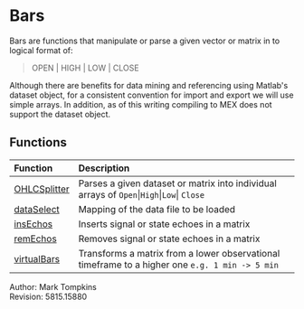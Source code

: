 # Bars

Bars are functions that manipulate or parse a given vector or matrix in to logical format of:   

> OPEN | HIGH | LOW | CLOSE

Although there are benefits for data mining and referencing using Matlab's dataset object,
for a consistent convention for import and export we will use simple arrays. In addition,
as of this writing compiling to MEX does not support the dataset object.

## Functions
| Function | Description |
|:-----|:-----|
|[OHLCSplitter](https://github.com/mtompkins/openAlgo/tree/master/Matlab/Functions/Bars/OHLCSplitter)|Parses a given dataset or matrix into individual arrays of `Open`&#124;`High`&#124;`Low`&#124; `Close`|
|[dataSelect](https://github.com/mtompkins/openAlgo/tree/master/Matlab/Functions/Bars/dataSelect)|Mapping of the data file to be loaded|
|[insEchos](https://github.com/mtompkins/openAlgo/tree/master/Matlab/Functions/Bars/insEchos)|Inserts signal or state echoes in a matrix|
|[remEchos](https://github.com/mtompkins/openAlgo/tree/master/Matlab/Functions/Bars/remEchos)|Removes signal or state echoes in a matrix|
|[virtualBars](https://github.com/mtompkins/openAlgo/tree/master/Matlab/Functions/Bars/virtualBars)|Transforms a matrix from a lower observational timeframe to a higher one `e.g. 1 min -> 5 min`|

Author:			Mark Tompkins  
Revision:		5815.15880
